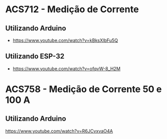ACS712 - Medição de Corrente============================Utilizando Arduino------------------- https://www.youtube.com/watch?v=kBksXlbFu5QUtilizando ESP-32------------------ https://www.youtube.com/watch?v=ofqvW-8_H2MACS758 - Medição de Corrente 50 e 100 A=======================================Utilizando Arduino------------------https://www.youtube.com/watch?v=R6JCvxvaO4A